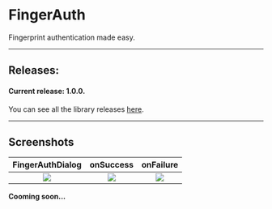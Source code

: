 # FingerAuth
Fingerprint authentication made easy.

---

## Releases:

#### Current release: 1.0.0.

You can see all the library releases [here](https://github.com/marcoscgdev/FingerAuth/releases).

---

## Screenshots

|FingerAuthDialog|onSuccess|onFailure|
|:------:|:------:|:------:|
|<img src="https://raw.githubusercontent.com/marcoscgdev/FingerAuth/master/screenshots/1.jpg">|<img src="https://raw.githubusercontent.com/marcoscgdev/FingerAuth/master/screenshots/2.jpg">|<img src="https://raw.githubusercontent.com/marcoscgdev/FingerAuth/master/screenshots/3.jpg">|

**Cooming soon...**
